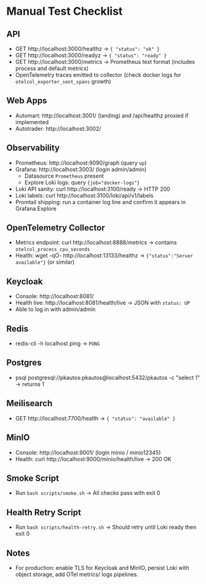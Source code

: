 # Manual Test Checklist

## API
- GET http://localhost:3000/healthz -> `{ "status": "ok" }`
- GET http://localhost:3000/readyz -> `{ "status": "ready" }`
- GET http://localhost:3000/metrics -> Prometheus text format (includes process and default metrics)
- OpenTelemetry traces emitted to collector (check docker logs for `otelcol_exporter_sent_spans` growth)

## Web Apps
- Automart: http://localhost:3001/ (landing) and /api/healthz proxied if implemented
- Autotrader: http://localhost:3002/

## Observability
- Prometheus: http://localhost:9090/graph (query `up`)
- Grafana: http://localhost:3003/ (login admin/admin)
  - Datasource `Prometheus` present
  - Explore Loki logs: query `{job="docker-logs"}`
- Loki API sanity: curl http://localhost:3100/ready -> HTTP 200
- Loki labels: curl http://localhost:3100/loki/api/v1/labels
- Promtail shipping: run a container log line and confirm it appears in Grafana Explore

## OpenTelemetry Collector
- Metrics endpoint: curl http://localhost:8888/metrics -> contains `otelcol_process_cpu_seconds`
- Health: wget -qO- http://localhost:13133/healthz -> `{"status":"Server available"}` (or similar)

## Keycloak
- Console: http://localhost:8081/
- Health live: http://localhost:8081/health/live -> JSON with `status: UP`
- Able to log in with admin/admin

## Redis
- redis-cli -h localhost ping -> `PONG`

## Postgres
- psql postgresql://pkautos:pkautos@localhost:5432/pkautos -c "select 1" -> returns 1

## Meilisearch
- GET http://localhost:7700/health -> `{ "status": "available" }`

## MinIO
- Console: http://localhost:9001/ (login minio / minio12345)
- Health: curl http://localhost:9000/minio/health/live -> 200 OK

## Smoke Script
- Run `bash scripts/smoke.sh` -> All checks pass with exit 0

## Health Retry Script
- Run `bash scripts/health-retry.sh` -> Should retry until Loki ready then exit 0

## Notes
- For production: enable TLS for Keycloak and MinIO, persist Loki with object storage, add OTel metrics/ logs pipelines.
